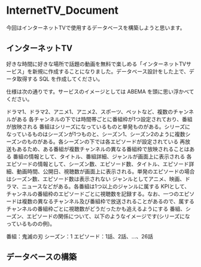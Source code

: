 # InternetTV_Document
今回はインターネットTVで使用するデータベースを構築しようと思います。
## インターネットTV
好きな時間に好きな場所で話題の動画を無料で楽しめる「インターネットTVサービス」を新規に作成することになりました。データベース設計をした上で、データ取得する SQL を作成してください。

仕様は次の通りです。サービスのイメージとしては ABEMA を頭に思い浮かべてください。

ドラマ1、ドラマ2、アニメ1、アニメ2、スポーツ、ペットなど、複数のチャンネルがある
各チャンネルの下では時間帯ごとに番組枠が1つ設定されており、番組が放映される
番組はシリーズになっているものと単発ものがある。シリーズになっているものはシーズンが1つものと、シーズン1、シーズン2のように複数シーズンのものがある。各シーズンの下では各エピソードが設定されている
再放送もあるため、ある番組が複数チャンネルの異なる番組枠で放映されることはある
番組の情報として、タイトル、番組詳細、ジャンルが画面上に表示される
各エピソードの情報として、シーズン数、エピソード数、タイトル、エピソード詳細、動画時間、公開日、視聴数が画面上に表示される。単発のエピソードの場合はシーズン数、エピソード数は表示されない
ジャンルとしてアニメ、映画、ドラマ、ニュースなどがある。各番組は1つ以上のジャンルに属する
KPIとして、チャンネルの番組枠のエピソードごとに視聴数を記録する。なお、一つのエピソードは複数の異なるチャンネル及び番組枠で放送されることがあるので、属するチャンネルの番組枠ごとに視聴数がどうだったかも追えるようにする
番組、シーズン、エピソードの関係について、以下のようなイメージです(シリーズになっているものの例)。

番組：鬼滅の刃
シーズン：1
エピソード：1話、2話、...、26話

## データベースの構築
